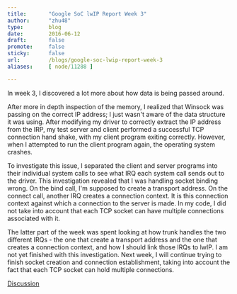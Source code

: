 ```yaml
---
title:       "Google SoC lwIP Report Week 3"
author:      "zhu48"
type:        blog
date:        2016-06-12
draft:       false
promote:     false
sticky:      false
url:         /blogs/google-soc-lwip-report-week-3
aliases:     [ node/11288 ]

---
```


<p>In week 3, I discovered a lot more about how data is being passed around.</p>
<p>After more in depth inspection of the memory, I realized that Winsock was passing on the correct IP address; I just wasn't aware of the data structure it was using. After modifying my driver to correctly extract the IP address from the IRP, my test server and client performed a successful TCP connection hand shake, with my client program exiting correctly. However, when I attempted to run the client program again, the operating system crashes.</p>
<p>To investigate this issue, I separated the client and server programs into their individual system calls to see what IRQ each system call sends out to the driver. This investigation revealed that I was handling socket binding wrong. On the bind call, I'm supposed to create a transport address. On the connect call, another IRQ creates a connection context. It is this connection context against which a connection to the server is made. In my code, I did not take into account that each TCP socket can have multiple connections associated with it.</p>
<p>The latter part of the week was spent looking at how trunk handles the two different IRQs - the one that create a transport address and the one that creates a connection context, and how I should link those IRQs to lwIP. I am not yet finished with this investigation. Next week, I will continue trying to finish socket creation and connection establishment, taking into account the fact that each TCP socket can hold multiple connections.</p>
<p><a href="https://www.reactos.org/forum/viewtopic.php?f=2&amp;t=15531">Discussion</a></p>

